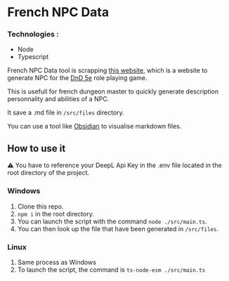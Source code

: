 # French NPC Data
### Technologies : 
- Node
- Typescript

French NPC Data tool is scrapping [this website](https://www.npcgenerator.com/), which is a website to generate NPC for the [DnD 5e](https://dnd.wizards.com/fr) role playing game.

This is usefull for french dungeon master to quickly generate description personnality and abilities of a NPC.

It save a .md file in `/src/files` directory.

You can use a tool like [Obsidian](https://obsidian.md/) to visualise markdown files.

## How to use it

⚠️ You have to reference your DeepL Api Key in the .env file located in the root directory of the project.

### Windows

1. Clone this repo.
2. `npm i` in the root directory.
2. You can launch the script with the command `node ./src/main.ts`.
3. You can then look up the file that have been generated in `/src/files`.

### Linux

1. Same process as Windows
2. To launch the script, the command is `ts-node-esm ./src/main.ts`
